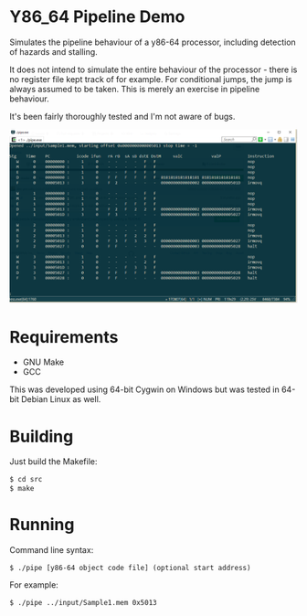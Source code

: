 # Y86_64 Pipeline Demo

Simulates the pipeline behaviour of a y86-64 processor, including detection of hazards and stalling.

It does not intend to simulate the entire behaviour of the processor - there is no register file kept track of for example.  For conditional jumps, the jump is always assumed to be taken. This is merely an exercise in pipeline behaviour.

It's been fairly thoroughly tested and I'm not aware of bugs.

![Screenshot](screenshot.png)

# Requirements
 * GNU Make
 * GCC

 This was developed using 64-bit Cygwin on Windows but was tested in 64-bit Debian Linux as well.

 # Building
 Just build the Makefile:
 ```
 $ cd src
 $ make
 ```

 # Running
 Command line syntax:
 ```
 $ ./pipe [y86-64 object code file] (optional start address)
 ```

 For example:
 ```
 $ ./pipe ../input/Sample1.mem 0x5013
 ```

